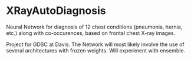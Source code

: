 # XRayAutoDiagnosis
Neural Network for diagnosis of 12 chest conditions (pneumonia, hernia, etc.) along with co-occurences, based on frontal chest X-ray images.

Project for GDSC at Davis. The Network will most likely involve the use of several architectures with frozen weights. Will experiment with ensemble. 

